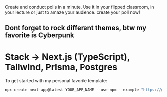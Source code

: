 Create and conduct polls in a minute. Use it in your flipped classroom, in your lecture or just to amaze your audience. create your poll now!

## Dont forget to rock different themes, btw my favorite is Cyberpunk

# Stack -> Next.js (TypeScript), Tailwind, Prisma, Postgres

To get started with my personal favorite template:

```js
npx create-next-app@latest YOUR_APP_NAME --use-npm --example "https://github.com/himanshubhardwaz/nextjs-starter"
```
